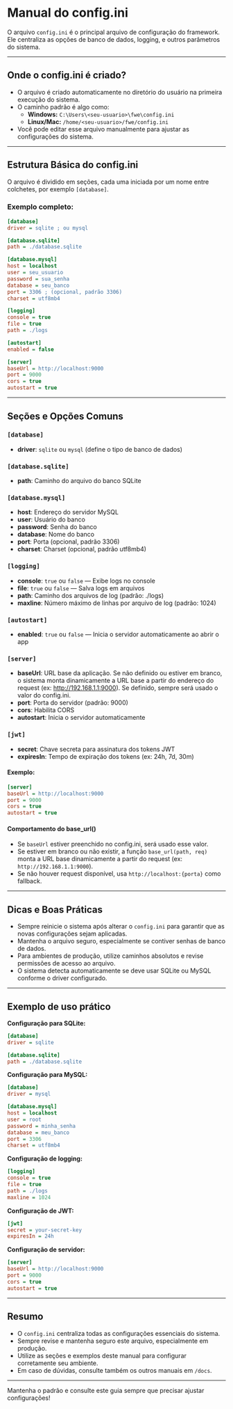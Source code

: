 # Manual do config.ini

O arquivo `config.ini` é o principal arquivo de configuração do framework. Ele centraliza as opções de banco de dados, logging, e outros parâmetros do sistema.

---

## Onde o config.ini é criado?

- O arquivo é criado automaticamente no diretório do usuário na primeira execução do sistema.
- O caminho padrão é algo como:
  - **Windows:** `C:\Users\<seu-usuario>\fwe\config.ini`
  - **Linux/Mac:** `/home/<seu-usuario>/fwe/config.ini`
- Você pode editar esse arquivo manualmente para ajustar as configurações do sistema.

---

## Estrutura Básica do config.ini

O arquivo é dividido em seções, cada uma iniciada por um nome entre colchetes, por exemplo `[database]`.

### Exemplo completo:
```ini
[database]
driver = sqlite ; ou mysql

[database.sqlite]
path = ./database.sqlite

[database.mysql]
host = localhost
user = seu_usuario
password = sua_senha
database = seu_banco
port = 3306 ; (opcional, padrão 3306)
charset = utf8mb4

[logging]
console = true
file = true
path = ./logs

[autostart]
enabled = false

[server]
baseUrl = http://localhost:9000
port = 9000
cors = true
autostart = true
```

---

## Seções e Opções Comuns

### `[database]`
- **driver**: `sqlite` ou `mysql` (define o tipo de banco de dados)

### `[database.sqlite]`
- **path**: Caminho do arquivo do banco SQLite

### `[database.mysql]`
- **host**: Endereço do servidor MySQL
- **user**: Usuário do banco
- **password**: Senha do banco
- **database**: Nome do banco
- **port**: Porta (opcional, padrão 3306)
- **charset**: Charset (opcional, padrão utf8mb4)

### `[logging]`
- **console**: `true` ou `false` — Exibe logs no console
- **file**: `true` ou `false` — Salva logs em arquivos
- **path**: Caminho dos arquivos de log (padrão: ./logs)
- **maxline**: Número máximo de linhas por arquivo de log (padrão: 1024)

### `[autostart]`
- **enabled**: `true` ou `false` — Inicia o servidor automaticamente ao abrir o app

### `[server]`
- **baseUrl**: URL base da aplicação. Se não definido ou estiver em branco, o sistema monta dinamicamente a URL base a partir do endereço do request (ex: http://192.168.1.1:9000). Se definido, sempre será usado o valor do config.ini.
- **port**: Porta do servidor (padrão: 9000)
- **cors**: Habilita CORS
- **autostart**: Inicia o servidor automaticamente

### `[jwt]`
- **secret**: Chave secreta para assinatura dos tokens JWT
- **expiresIn**: Tempo de expiração dos tokens (ex: 24h, 7d, 30m)

#### Exemplo:
```ini
[server]
baseUrl = http://localhost:9000
port = 9000
cors = true
autostart = true
```

#### Comportamento do base_url()
- Se `baseUrl` estiver preenchido no config.ini, será usado esse valor.
- Se estiver em branco ou não existir, a função `base_url(path, req)` monta a URL base dinamicamente a partir do request (ex: `http://192.168.1.1:9000`).
- Se não houver request disponível, usa `http://localhost:{porta}` como fallback.

---

## Dicas e Boas Práticas

- Sempre reinicie o sistema após alterar o `config.ini` para garantir que as novas configurações sejam aplicadas.
- Mantenha o arquivo seguro, especialmente se contiver senhas de banco de dados.
- Para ambientes de produção, utilize caminhos absolutos e revise permissões de acesso ao arquivo.
- O sistema detecta automaticamente se deve usar SQLite ou MySQL conforme o driver configurado.

---

## Exemplo de uso prático

**Configuração para SQLite:**
```ini
[database]
driver = sqlite

[database.sqlite]
path = ./database.sqlite
```

**Configuração para MySQL:**
```ini
[database]
driver = mysql

[database.mysql]
host = localhost
user = root
password = minha_senha
database = meu_banco
port = 3306
charset = utf8mb4
```

**Configuração de logging:**
```ini
[logging]
console = true
file = true
path = ./logs
maxline = 1024
```

**Configuração de JWT:**
```ini
[jwt]
secret = your-secret-key
expiresIn = 24h
```

**Configuração de servidor:**
```ini
[server]
baseUrl = http://localhost:9000
port = 9000
cors = true
autostart = true
```

---

## Resumo

- O `config.ini` centraliza todas as configurações essenciais do sistema.
- Sempre revise e mantenha seguro este arquivo, especialmente em produção.
- Utilize as seções e exemplos deste manual para configurar corretamente seu ambiente.
- Em caso de dúvidas, consulte também os outros manuais em `/docs`.

---

Mantenha o padrão e consulte este guia sempre que precisar ajustar configurações!
